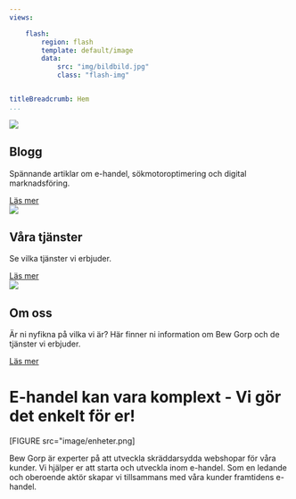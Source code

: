 ```yaml
---
views:

    flash:
        region: flash
        template: default/image
        data:
            src: "img/bildbild.jpg"
            class: "flash-img"


titleBreadcrumb: Hem
...
```


<div class="container-start">
<div class="div-start">
<div class="view view-tenth">
    <img src="img/bild2.png" />
    <div class="mask">
      <h2>Blogg</h2>
      <p>Spännande artiklar om e-handel, sökmotoroptimering och digital marknadsföring.</p>
      <a href="./blogg" class="info">Läs mer</a>
    </div>
</div>
</div>
<div class="div-start"><div class="view view-tenth">
    <img src="img/bild3.png" />
    <div class="mask">
      <h2>Våra tjänster</h2>
      <p>Se vilka tjänster vi erbjuder.</p>
      <a href="./about" class="info">Läs mer</a>
    </div>
</div>
</div>
<div class="div-start"><div class="view view-tenth">
    <img src="img/bild1.png" />
    <div class="mask">
      <h2>Om oss</h2>
      <p>Är ni nyfikna på vilka vi är? Här finner ni information om Bew Gorp och de tjänster vi erbjuder.</p>
      <a href="./about" class="info">Läs mer</a>
    </div>
</div>
</div>
</div>

<div class="space">
</div>

E-handel kan vara komplext - Vi gör det enkelt för er!
====================
[FIGURE src="image/enheter.png]

<div class="text">Bew Gorp är experter på att utveckla skräddarsydda webshopar för våra kunder. Vi hjälper er att starta och utveckla inom e-handel. Som en ledande och oberoende aktör skapar vi tillsammans med våra kunder framtidens e-handel.

</div>
